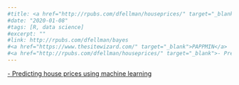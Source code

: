 ```yaml
---
#title: <a href="http://rpubs.com/dfellman/houseprices/" target="_blank">- Predicting house prices using machine learning</a>
#date: "2020-01-08"
#tags: [R, data science]
#excerpt: ""
#link: http://rpubs.com/dfellman/bayes
#<a href="https://www.thesitewizard.com/" target="_blank">PAPPMIN</a>
#<a href="http://rpubs.com/dfellman/houseprices/" target="_blank">- Predicting house prices using machine learning</a>
---
```

<a href="http://rpubs.com/dfellman/houseprices/" target="_blank">- Predicting house prices using machine learning</a>
